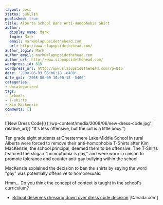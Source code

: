 ```yaml
---
layout: post
status: publish
published: true
title: Alberta School Bans Anti-Homophobia Shirt
author:
  display_name: Mark
  login: Mark
  email: mark@slapupsidethehead.com
  url: http://www.slapupsidethehead.com/
author_login: Mark
author_email: mark@slapupsidethehead.com
author_url: http://www.slapupsidethehead.com/
wordpress_id: 815
wordpress_url: http://www.slapupsidethehead.com/?p=815
date: '2008-06-09 06:00:18 -0400'
date_gmt: '2008-06-09 10:00:18 -0400'
categories:
- Uncategorized
tags:
- Schools
- T-shirts
- Kim Mackenzie
comments: []
---
```

![New Dress Code]({{'/wp-content/media/2008/06/new-dress-code.jpg' | relative_url}} "It's less offensive, but the cut is a little boxy.")

Ten grade eight students at Chestermere Lake Middle School in rural Alberta were forced to remove their anti-homophobia T-Shirts after Kim MacKenzie, the school principal, deemed them to be offensive. The T-Shirts featured the slogan "homophobia is gay," and were worn in unison to promote tolerance and counter anti-gay bullying within the school.

MacKenzie explained the decision to ban the shirts by saying the word "gay" was potentially offensive to homosexuals.

Hmm... Do you think the concept of context is taught in the school's curriculum?

- [School deserves dressing down over dress code decision](http://www.canada.com/calgaryherald/news/business/story.html?id=1c579076-29d8-428e-93d3-b57158e67175&p=1) [Canada.com]
